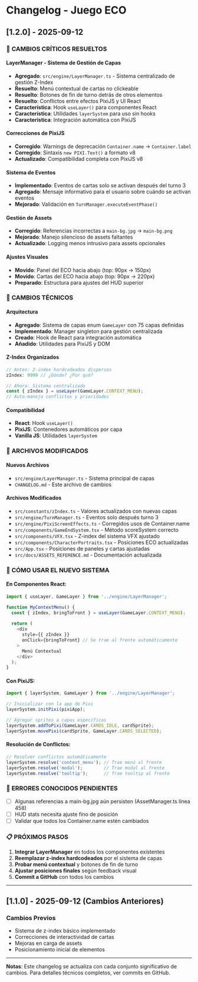 # Changelog - Juego ECO

## [1.2.0] - 2025-09-12

### 🎯 **CAMBIOS CRÍTICOS RESUELTOS**

#### LayerManager - Sistema de Gestión de Capas
- **Agregado**: `src/engine/LayerManager.ts` - Sistema centralizado de gestión Z-Index
- **Resuelto**: Menú contextual de cartas no clickeable 
- **Resuelto**: Botones de fin de turno detrás de otros elementos
- **Resuelto**: Conflictos entre efectos PixiJS y UI React
- **Característica**: Hook `useLayer()` para componentes React
- **Característica**: Utilidades `layerSystem` para uso sin hooks
- **Característica**: Integración automática con PixiJS

#### Correcciones de PixiJS
- **Corregido**: Warnings de deprecación `Container.name` → `Container.label`
- **Corregido**: Sintaxis `new PIXI.Text()` a formato v8
- **Actualizado**: Compatibilidad completa con PixiJS v8

#### Sistema de Eventos
- **Implementado**: Eventos de cartas solo se activan después del turno 3
- **Agregado**: Mensaje informativo para el usuario sobre cuándo se activan eventos
- **Mejorado**: Validación en `TurnManager.executeEventPhase()`

#### Gestión de Assets
- **Corregido**: Referencias incorrectas a `main-bg.jpg` → `main-bg.png`
- **Mejorado**: Manejo silencioso de assets faltantes
- **Actualizado**: Logging menos intrusivo para assets opcionales

#### Ajustes Visuales
- **Movido**: Panel del ECO hacia abajo (top: 90px → 150px)
- **Movido**: Cartas del ECO hacia abajo (top: 90px → 220px)
- **Preparado**: Estructura para ajustes del HUD superior

### 🔧 **CAMBIOS TÉCNICOS**

#### Arquitectura
- **Agregado**: Sistema de capas enum `GameLayer` con 75 capas definidas
- **Implementado**: Manager singleton para gestión centralizada
- **Creado**: Hook de React para integración automática
- **Añadido**: Utilidades para PixiJS y DOM

#### Z-Index Organizados
```typescript
// Antes: Z-index hardcodeados dispersos
zIndex: 9999 // ¿Dónde? ¿Por qué?

// Ahora: Sistema centralizado
const { zIndex } = useLayer(GameLayer.CONTEXT_MENU);
// Auto-maneja conflictos y prioridades
```

#### Compatibilidad
- **React**: Hook `useLayer()` 
- **PixiJS**: Contenedores automáticos por capa
- **Vanilla JS**: Utilidades `layerSystem`

### 📁 **ARCHIVOS MODIFICADOS**

#### Nuevos Archivos
- `src/engine/LayerManager.ts` - Sistema principal de capas
- `CHANGELOG.md` - Este archivo de cambios

#### Archivos Modificados
- `src/constants/zIndex.ts` - Valores actualizados con nuevas capas
- `src/engine/TurnManager.ts` - Eventos solo después turno 3
- `src/engine/PixiScreenEffects.ts` - Corregidos usos de Container.name
- `src/components/GameEndSystem.tsx` - Método scoreSystem correcto
- `src/components/VFX.tsx` - Z-index del sistema VFX ajustado
- `src/components/CharacterPortraits.tsx` - Posiciones ECO actualizadas
- `src/App.tsx` - Posiciones de paneles y cartas ajustadas
- `src/docs/ASSETS_REFERENCE.md` - Documentación actualizada

### 🚀 **CÓMO USAR EL NUEVO SISTEMA**

#### En Componentes React:
```typescript
import { useLayer, GameLayer } from '../engine/LayerManager';

function MyContextMenu() {
  const { zIndex, bringToFront } = useLayer(GameLayer.CONTEXT_MENU);
  
  return (
    <div 
      style={{ zIndex }}
      onClick={bringToFront} // Se trae al frente automáticamente
    >
      Menú Contextual
    </div>
  );
}
```

#### Con PixiJS:
```typescript
import { layerSystem, GameLayer } from '../engine/LayerManager';

// Inicializar con la app de Pixi
layerSystem.initPixi(pixiApp);

// Agregar sprites a capas específicas
layerSystem.addToPixi(GameLayer.CARDS_IDLE, cardSprite);
layerSystem.movePixi(cardSprite, GameLayer.CARDS_SELECTED);
```

#### Resolución de Conflictos:
```typescript
// Resolver conflictos automáticamente
layerSystem.resolve('context_menu'); // Trae menú al frente
layerSystem.resolve('modal');        // Trae modal al frente
layerSystem.resolve('tooltip');      // Trae tooltip al frente
```

### 🐛 **ERRORES CONOCIDOS PENDIENTES**

- [ ] Algunas referencias a main-bg.jpg aún persisten (AssetManager.ts línea 458)
- [ ] HUD stats necesita ajuste fino de posición
- [ ] Validar que todos los Container.name estén cambiados

### 📋 **PRÓXIMOS PASOS**

1. **Integrar LayerManager** en todos los componentes existentes
2. **Reemplazar z-index hardcodeados** por el sistema de capas
3. **Probar menú contextual** y botones de fin de turno
4. **Ajustar posiciones finales** según feedback visual
5. **Commit a GitHub** con todos los cambios

---

## [1.1.0] - 2025-09-12 (Cambios Anteriores)

### Cambios Previos
- Sistema de z-index básico implementado
- Correcciones de interactividad de cartas
- Mejoras en carga de assets
- Posicionamiento inicial de elementos

---

**Notas**: Este changelog se actualiza con cada conjunto significativo de cambios. Para detalles técnicos completos, ver commits en GitHub.
